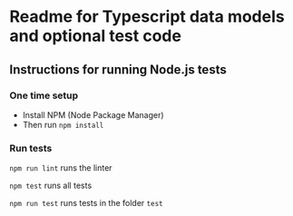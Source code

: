 # Readme for Typescript data models and optional test code

## Instructions for running Node.js tests

### One time setup

* Install NPM (Node Package Manager)
* Then run `npm install`

### Run tests

`npm run lint` runs the linter

`npm test` runs all tests

`npm run test` runs tests in the folder `test`